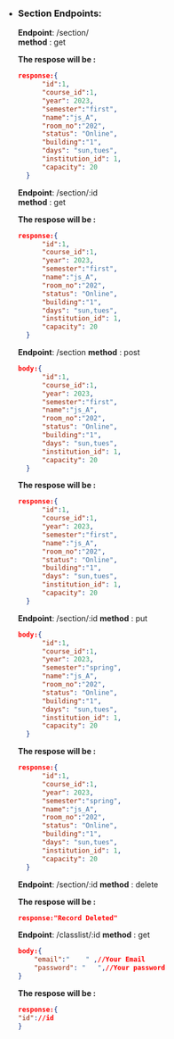 - ### Section Endpoints:

  **Endpoint**: /section/  
   **method** : get


  **The respose will be :**

  ```JSON
  response:{
        "id":1,
        "course_id":1,
        "year": 2023,
        "semester":"first",
        "name":"js_A",
        "room_no":"202",
        "status": "Online",
        "building":"1",
        "days": "sun,tues",
        "institution_id": 1,
        "capacity": 20
    }
  ```

  **Endpoint**: /section/:id  
   **method** : get

  **The respose will be :**

  ```JSON
  response:{
        "id":1,
        "course_id":1,
        "year": 2023,
        "semester":"first",
        "name":"js_A",
        "room_no":"202",
        "status": "Online",
        "building":"1",
        "days": "sun,tues",
        "institution_id": 1,
        "capacity": 20
    }
  ```

  **Endpoint**: /section
  **method** : post

  ```JSON
  body:{
        "id":1,
        "course_id":1,
        "year": 2023,
        "semester":"first",
        "name":"js_A",
        "room_no":"202",
        "status": "Online",
        "building":"1",
        "days": "sun,tues",
        "institution_id": 1,
        "capacity": 20
    }
  ```

  **The respose will be :**

  ```JSON
  response:{
        "id":1,
        "course_id":1,
        "year": 2023,
        "semester":"first",
        "name":"js_A",
        "room_no":"202",
        "status": "Online",
        "building":"1",
        "days": "sun,tues",
        "institution_id": 1,
        "capacity": 20
    }
  ```

  **Endpoint**: /section/:id
  **method** : put

  ```JSON
  body:{
        "id":1,
        "course_id":1,
        "year": 2023,
        "semester":"spring",
        "name":"js_A",
        "room_no":"202",
        "status": "Online",
        "building":"1",
        "days": "sun,tues",
        "institution_id": 1,
        "capacity": 20
    }
  ```

  **The respose will be :**

  ```JSON
  response:{
        "id":1,
        "course_id":1,
        "year": 2023,
        "semester":"spring",
        "name":"js_A",
        "room_no":"202",
        "status": "Online",
        "building":"1",
        "days": "sun,tues",
        "institution_id": 1,
        "capacity": 20
    }
  ```

  **Endpoint**: /section/:id
  **method** : delete

  **The respose will be :**

  ```JSON
  response:"Record Deleted"
  ```

  **Endpoint**: /classlist/:id
  **method** : get

  ```JSON
  body:{
      "email":"    " ,//Your Email
      "password": "   ",//Your password
  }
  ```

  **The respose will be :**

  ```JSON
  response:{
  "id"://id
  }
  ```
